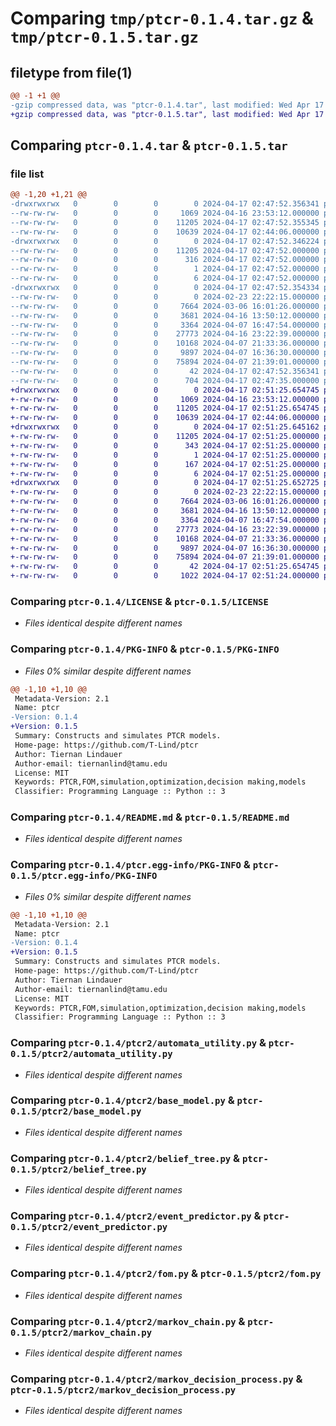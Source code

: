 # Comparing `tmp/ptcr-0.1.4.tar.gz` & `tmp/ptcr-0.1.5.tar.gz`

## filetype from file(1)

```diff
@@ -1 +1 @@
-gzip compressed data, was "ptcr-0.1.4.tar", last modified: Wed Apr 17 02:47:52 2024, max compression
+gzip compressed data, was "ptcr-0.1.5.tar", last modified: Wed Apr 17 02:51:25 2024, max compression
```

## Comparing `ptcr-0.1.4.tar` & `ptcr-0.1.5.tar`

### file list

```diff
@@ -1,20 +1,21 @@
-drwxrwxrwx   0        0        0        0 2024-04-17 02:47:52.356341 ptcr-0.1.4/
--rw-rw-rw-   0        0        0     1069 2024-04-16 23:53:12.000000 ptcr-0.1.4/LICENSE
--rw-rw-rw-   0        0        0    11205 2024-04-17 02:47:52.355345 ptcr-0.1.4/PKG-INFO
--rw-rw-rw-   0        0        0    10639 2024-04-17 02:44:06.000000 ptcr-0.1.4/README.md
-drwxrwxrwx   0        0        0        0 2024-04-17 02:47:52.346224 ptcr-0.1.4/ptcr.egg-info/
--rw-rw-rw-   0        0        0    11205 2024-04-17 02:47:52.000000 ptcr-0.1.4/ptcr.egg-info/PKG-INFO
--rw-rw-rw-   0        0        0      316 2024-04-17 02:47:52.000000 ptcr-0.1.4/ptcr.egg-info/SOURCES.txt
--rw-rw-rw-   0        0        0        1 2024-04-17 02:47:52.000000 ptcr-0.1.4/ptcr.egg-info/dependency_links.txt
--rw-rw-rw-   0        0        0        6 2024-04-17 02:47:52.000000 ptcr-0.1.4/ptcr.egg-info/top_level.txt
-drwxrwxrwx   0        0        0        0 2024-04-17 02:47:52.354334 ptcr-0.1.4/ptcr2/
--rw-rw-rw-   0        0        0        0 2024-02-23 22:22:15.000000 ptcr-0.1.4/ptcr2/__init__.py
--rw-rw-rw-   0        0        0     7664 2024-03-06 16:01:26.000000 ptcr-0.1.4/ptcr2/automata_utility.py
--rw-rw-rw-   0        0        0     3681 2024-04-16 13:50:12.000000 ptcr-0.1.4/ptcr2/base_model.py
--rw-rw-rw-   0        0        0     3364 2024-04-07 16:47:54.000000 ptcr-0.1.4/ptcr2/belief_tree.py
--rw-rw-rw-   0        0        0    27773 2024-04-16 23:22:39.000000 ptcr-0.1.4/ptcr2/event_predictor.py
--rw-rw-rw-   0        0        0    10168 2024-04-07 21:33:36.000000 ptcr-0.1.4/ptcr2/fom.py
--rw-rw-rw-   0        0        0     9897 2024-04-07 16:36:30.000000 ptcr-0.1.4/ptcr2/markov_chain.py
--rw-rw-rw-   0        0        0    75894 2024-04-07 21:39:01.000000 ptcr-0.1.4/ptcr2/markov_decision_process.py
--rw-rw-rw-   0        0        0       42 2024-04-17 02:47:52.356341 ptcr-0.1.4/setup.cfg
--rw-rw-rw-   0        0        0      704 2024-04-17 02:47:35.000000 ptcr-0.1.4/setup.py
+drwxrwxrwx   0        0        0        0 2024-04-17 02:51:25.654745 ptcr-0.1.5/
+-rw-rw-rw-   0        0        0     1069 2024-04-16 23:53:12.000000 ptcr-0.1.5/LICENSE
+-rw-rw-rw-   0        0        0    11205 2024-04-17 02:51:25.654745 ptcr-0.1.5/PKG-INFO
+-rw-rw-rw-   0        0        0    10639 2024-04-17 02:44:06.000000 ptcr-0.1.5/README.md
+drwxrwxrwx   0        0        0        0 2024-04-17 02:51:25.645162 ptcr-0.1.5/ptcr.egg-info/
+-rw-rw-rw-   0        0        0    11205 2024-04-17 02:51:25.000000 ptcr-0.1.5/ptcr.egg-info/PKG-INFO
+-rw-rw-rw-   0        0        0      343 2024-04-17 02:51:25.000000 ptcr-0.1.5/ptcr.egg-info/SOURCES.txt
+-rw-rw-rw-   0        0        0        1 2024-04-17 02:51:25.000000 ptcr-0.1.5/ptcr.egg-info/dependency_links.txt
+-rw-rw-rw-   0        0        0      167 2024-04-17 02:51:25.000000 ptcr-0.1.5/ptcr.egg-info/requires.txt
+-rw-rw-rw-   0        0        0        6 2024-04-17 02:51:25.000000 ptcr-0.1.5/ptcr.egg-info/top_level.txt
+drwxrwxrwx   0        0        0        0 2024-04-17 02:51:25.652725 ptcr-0.1.5/ptcr2/
+-rw-rw-rw-   0        0        0        0 2024-02-23 22:22:15.000000 ptcr-0.1.5/ptcr2/__init__.py
+-rw-rw-rw-   0        0        0     7664 2024-03-06 16:01:26.000000 ptcr-0.1.5/ptcr2/automata_utility.py
+-rw-rw-rw-   0        0        0     3681 2024-04-16 13:50:12.000000 ptcr-0.1.5/ptcr2/base_model.py
+-rw-rw-rw-   0        0        0     3364 2024-04-07 16:47:54.000000 ptcr-0.1.5/ptcr2/belief_tree.py
+-rw-rw-rw-   0        0        0    27773 2024-04-16 23:22:39.000000 ptcr-0.1.5/ptcr2/event_predictor.py
+-rw-rw-rw-   0        0        0    10168 2024-04-07 21:33:36.000000 ptcr-0.1.5/ptcr2/fom.py
+-rw-rw-rw-   0        0        0     9897 2024-04-07 16:36:30.000000 ptcr-0.1.5/ptcr2/markov_chain.py
+-rw-rw-rw-   0        0        0    75894 2024-04-07 21:39:01.000000 ptcr-0.1.5/ptcr2/markov_decision_process.py
+-rw-rw-rw-   0        0        0       42 2024-04-17 02:51:25.654745 ptcr-0.1.5/setup.cfg
+-rw-rw-rw-   0        0        0     1022 2024-04-17 02:51:24.000000 ptcr-0.1.5/setup.py
```

### Comparing `ptcr-0.1.4/LICENSE` & `ptcr-0.1.5/LICENSE`

 * *Files identical despite different names*

### Comparing `ptcr-0.1.4/PKG-INFO` & `ptcr-0.1.5/PKG-INFO`

 * *Files 0% similar despite different names*

```diff
@@ -1,10 +1,10 @@
 Metadata-Version: 2.1
 Name: ptcr
-Version: 0.1.4
+Version: 0.1.5
 Summary: Constructs and simulates PTCR models.
 Home-page: https://github.com/T-Lind/ptcr
 Author: Tiernan Lindauer
 Author-email: tiernanlind@tamu.edu
 License: MIT
 Keywords: PTCR,FOM,simulation,optimization,decision making,models
 Classifier: Programming Language :: Python :: 3
```

### Comparing `ptcr-0.1.4/README.md` & `ptcr-0.1.5/README.md`

 * *Files identical despite different names*

### Comparing `ptcr-0.1.4/ptcr.egg-info/PKG-INFO` & `ptcr-0.1.5/ptcr.egg-info/PKG-INFO`

 * *Files 0% similar despite different names*

```diff
@@ -1,10 +1,10 @@
 Metadata-Version: 2.1
 Name: ptcr
-Version: 0.1.4
+Version: 0.1.5
 Summary: Constructs and simulates PTCR models.
 Home-page: https://github.com/T-Lind/ptcr
 Author: Tiernan Lindauer
 Author-email: tiernanlind@tamu.edu
 License: MIT
 Keywords: PTCR,FOM,simulation,optimization,decision making,models
 Classifier: Programming Language :: Python :: 3
```

### Comparing `ptcr-0.1.4/ptcr2/automata_utility.py` & `ptcr-0.1.5/ptcr2/automata_utility.py`

 * *Files identical despite different names*

### Comparing `ptcr-0.1.4/ptcr2/base_model.py` & `ptcr-0.1.5/ptcr2/base_model.py`

 * *Files identical despite different names*

### Comparing `ptcr-0.1.4/ptcr2/belief_tree.py` & `ptcr-0.1.5/ptcr2/belief_tree.py`

 * *Files identical despite different names*

### Comparing `ptcr-0.1.4/ptcr2/event_predictor.py` & `ptcr-0.1.5/ptcr2/event_predictor.py`

 * *Files identical despite different names*

### Comparing `ptcr-0.1.4/ptcr2/fom.py` & `ptcr-0.1.5/ptcr2/fom.py`

 * *Files identical despite different names*

### Comparing `ptcr-0.1.4/ptcr2/markov_chain.py` & `ptcr-0.1.5/ptcr2/markov_chain.py`

 * *Files identical despite different names*

### Comparing `ptcr-0.1.4/ptcr2/markov_decision_process.py` & `ptcr-0.1.5/ptcr2/markov_decision_process.py`

 * *Files identical despite different names*

